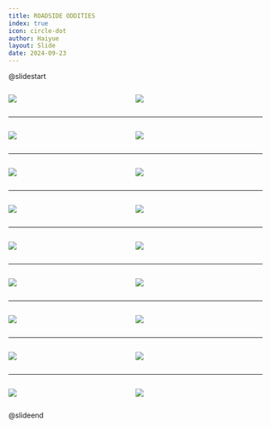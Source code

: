 ```yaml
---
title: ROADSIDE ODDITIES
index: true
icon: circle-dot
author: Haiyue
layout: Slide
date: 2024-09-23
---
```

 
@slidestart

<div style="display:flex">
<div style="flex:1">

![](https://raw.githubusercontent.com/yclord/reading/refs/heads/master/english/Level-O/ROADSIDE%20ODDITIES/001.webp)
</div>
<div style="flex:1">

![](https://raw.githubusercontent.com/yclord/reading/refs/heads/master/english/Level-O/ROADSIDE%20ODDITIES/002.webp)
</div>
</div>

---

<div style="display:flex">
<div style="flex:1">

![](https://raw.githubusercontent.com/yclord/reading/refs/heads/master/english/Level-O/ROADSIDE%20ODDITIES/003.webp)
</div>
<div style="flex:1">

![](https://raw.githubusercontent.com/yclord/reading/refs/heads/master/english/Level-O/ROADSIDE%20ODDITIES/004.webp)
</div>
</div>

---

<div style="display:flex">
<div style="flex:1">

![](https://raw.githubusercontent.com/yclord/reading/refs/heads/master/english/Level-O/ROADSIDE%20ODDITIES/005.webp)
</div>
<div style="flex:1">

![](https://raw.githubusercontent.com/yclord/reading/refs/heads/master/english/Level-O/ROADSIDE%20ODDITIES/006.webp)
</div>
</div>

---

<div style="display:flex">
<div style="flex:1">

![](https://raw.githubusercontent.com/yclord/reading/refs/heads/master/english/Level-O/ROADSIDE%20ODDITIES/007.webp)
</div>
<div style="flex:1">

![](https://raw.githubusercontent.com/yclord/reading/refs/heads/master/english/Level-O/ROADSIDE%20ODDITIES/008.webp)
</div>
</div>

---

<div style="display:flex">
<div style="flex:1">

![](https://raw.githubusercontent.com/yclord/reading/refs/heads/master/english/Level-O/ROADSIDE%20ODDITIES/009.webp)
</div>
<div style="flex:1">

![](https://raw.githubusercontent.com/yclord/reading/refs/heads/master/english/Level-O/ROADSIDE%20ODDITIES/010.webp)
</div>
</div>

---

<div style="display:flex">
<div style="flex:1">

![](https://raw.githubusercontent.com/yclord/reading/refs/heads/master/english/Level-O/ROADSIDE%20ODDITIES/011.webp)
</div>
<div style="flex:1">

![](https://raw.githubusercontent.com/yclord/reading/refs/heads/master/english/Level-O/ROADSIDE%20ODDITIES/012.webp)
</div>
</div>

---

<div style="display:flex">
<div style="flex:1">

![](https://raw.githubusercontent.com/yclord/reading/refs/heads/master/english/Level-O/ROADSIDE%20ODDITIES/013.webp)
</div>
<div style="flex:1">

![](https://raw.githubusercontent.com/yclord/reading/refs/heads/master/english/Level-O/ROADSIDE%20ODDITIES/014.webp)
</div>
</div>

---

<div style="display:flex">
<div style="flex:1">

![](https://raw.githubusercontent.com/yclord/reading/refs/heads/master/english/Level-O/ROADSIDE%20ODDITIES/015.webp)
</div>
<div style="flex:1">

![](https://raw.githubusercontent.com/yclord/reading/refs/heads/master/english/Level-O/ROADSIDE%20ODDITIES/016.webp)
</div>
</div>

---

<div style="display:flex">
<div style="flex:1">

![](https://raw.githubusercontent.com/yclord/reading/refs/heads/master/english/Level-O/ROADSIDE%20ODDITIES/017.webp)
</div>
<div style="flex:1">

![](https://raw.githubusercontent.com/yclord/reading/refs/heads/master/english/Level-O/ROADSIDE%20ODDITIES/018.webp)
</div>
</div>

@slideend